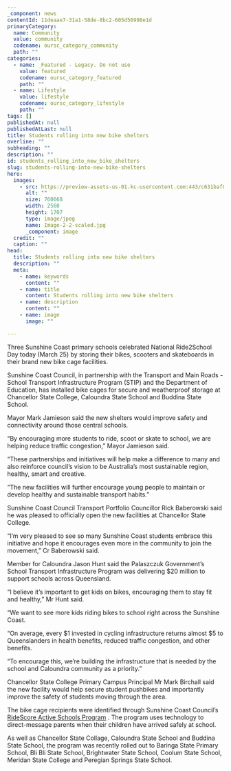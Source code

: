 ```yaml
---
_component: news
contentId: 11deaae7-31a1-58de-8bc2-605d56998e1d
primaryCategory:
  name: Community
  value: community
  codename: oursc_category_community
  path: ""
categories:
  - name: _Featured - Legacy. Do not use
    value: featured
    codename: oursc_category_featured
    path: ""
  - name: Lifestyle
    value: lifestyle
    codename: oursc_category_lifestyle
    path: ""
tags: []
publishedAt: null
publishedAtLast: null
title: Students rolling into new bike shelters
overline: ""
subheading: ""
description: ""
id: students_rolling_into_new_bike_shelters
slug: students-rolling-into-new-bike-shelters
hero:
  images:
    - src: https://preview-assets-us-01.kc-usercontent.com:443/c631baf8-1b46-001f-580c-d0001b68b4a8/cd0ae946-b101-4563-8be7-9aecdc4be65b/Image-2-2-scaled.jpg
      alt: ""
      size: 760668
      width: 2560
      height: 1707
      type: image/jpeg
      name: Image-2-2-scaled.jpg
      _component: image
  credit: ""
  caption: ""
head:
  title: Students rolling into new bike shelters
  description: ""
  meta:
    - name: keywords
      content: ""
    - name: title
      content: Students rolling into new bike shelters
    - name: description
      content: ""
    - name: image
      image: ""

---
```

Three Sunshine Coast primary schools celebrated National Ride2School Day today (March 25) by storing their bikes, scooters and skateboards in their brand new bike cage facilities.

Sunshine Coast Council, in partnership with the Transport and Main Roads - School Transport Infrastructure Program (STIP) and the Department of Education, has installed bike cages for secure and weatherproof storage at Chancellor State College, Caloundra State School and Buddina State School.

Mayor Mark Jamieson said the new shelters would improve safety and connectivity around those central schools.

“By encouraging more students to ride, scoot or skate to school, we are helping reduce traffic congestion,” Mayor Jamieson said.

“These partnerships and initiatives will help make a difference to many and also reinforce council’s vision to be Australia’s most sustainable region, healthy, smart and creative.

“The new facilities will further encourage young people to maintain or develop healthy and sustainable transport habits.”

Sunshine Coast Council Transport Portfolio Councillor Rick Baberowski said he was pleased to officially open the new facilities at Chancellor State College.

“I’m very pleased to see so many Sunshine Coast students embrace this initiative and hope it encourages even more in the community to join the movement,” Cr Baberowski said.

Member for Caloundra Jason Hunt said the Palaszczuk Government’s School Transport Infrastructure Program was delivering $20 million to support schools across Queensland.

“I believe it’s important to get kids on bikes, encouraging them to stay fit and healthy,” Mr Hunt said.

“We want to see more kids riding bikes to school right across the Sunshine Coast.

“On average, every $1 invested in cycling infrastructure returns almost $5 to Queenslanders in health benefits, reduced traffic congestion, and other benefits.

“To encourage this, we’re building the infrastructure that is needed by the school and Caloundra community as a priority.”

Chancellor State College Primary Campus Principal Mr Mark Birchall said the new facility would help secure student pushbikes and importantly improve the safety of students moving through the area.

The bike cage recipients were identified through Sunshine Coast Council’s [RideScore Active Schools Program](https://www.sunshinecoast.qld.gov.au/Living-and-Community/Roads-and-Transport/Transport-options/Active-School-Travel/Programs-and-events/RideScore-Active-Schools)
. The program uses technology to direct-message parents when their children have arrived safely at school.

As well as Chancellor State Collage, Caloundra State School and Buddina State School, the program was recently rolled out to Baringa State Primary School, Bli Bli State School, Brightwater State School, Coolum State School, Meridan State College and Peregian Springs State School.
